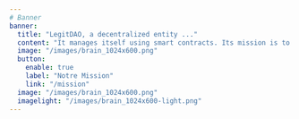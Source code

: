 ```yaml
---
# Banner
banner:
  title: "LegitDAO, a decentralized entity ..."
  content: "It manages itself using smart contracts. Its mission is to build the necessary tools and gamification systems in order to achieve AGI "
  image: "/images/brain_1024x600.png"
  button:
    enable: true
    label: "Notre Mission"
    link: "/mission"
  image: "/images/brain_1024x600.png"
  imagelight: "/images/brain_1024x600-light.png"
---
```

